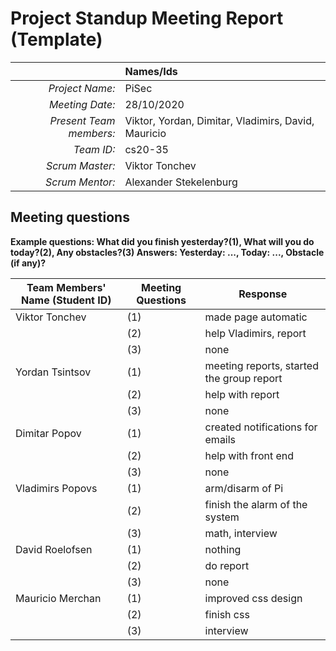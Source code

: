 # Project Standup Meeting Report (Template)

|                          | **Names/Ids**  |
|-------------------------:|:---------------|
| *Project Name:*          |PiSec			|
| *Meeting Date:*          |28/10/2020		|
| *Present Team members:*  |Viktor, Yordan, Dimitar, Vladimirs, David, Mauricio|
| *Team ID:*               |cs20-35			|
| *Scrum  Master:*         |Viktor Tonchev|
| *Scrum  Mentor:*         |Alexander Stekelenburg|
 
## Meeting questions

**Example questions: What did you finish yesterday?(1), What will you do today?(2), Any obstacles?(3)   Answers: Yesterday: ..., Today: ..., Obstacle (if any)?**

| **Team Members' Name (Student ID)** | **Meeting Questions** | **Response**  |
|-------------------------------------|-----------------------|---------------|
| Viktor Tonchev                      |(1)					  |made page automatic|
|									  |(2)					  |help Vladimirs, report|
|									  |(3)					  |none|
| Yordan Tsintsov                     |(1)					  |meeting reports, started the group report|
|									  |(2)					  |help with report|
|									  |(3)					  |none|
| Dimitar Popov                       |(1)					  |created notifications for emails|
|									  |(2)					  |help with front end|
|									  |(3)					  |none|
| Vladimirs Popovs                    |(1)					  |arm/disarm of Pi|
|									  |(2)					  |finish the alarm of the system|
|									  |(3)					  |math, interview|
| David Roelofsen                     |(1)					  |nothing|
|									  |(2)					  |do report|
|									  |(3)					  |none|
| Mauricio Merchan                    |(1)					  |improved css design|
|									  |(2)					  |finish css|
|									  |(3)					  |interview|
